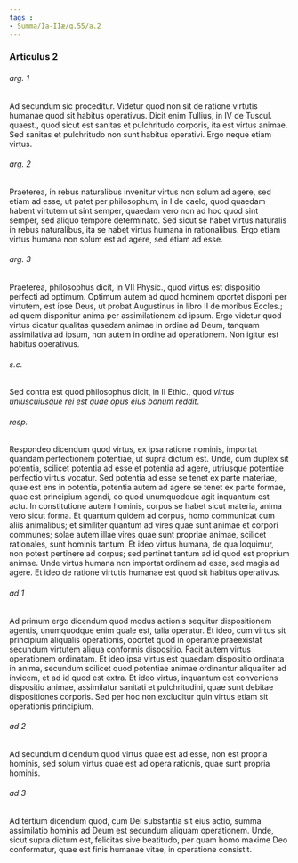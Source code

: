 ```yaml
---
tags : 
- Summa/Ia-IIæ/q.55/a.2
---
```


### Articulus 2

###### arg. 1
Ad secundum sic proceditur. Videtur quod non sit de ratione virtutis humanae quod sit habitus operativus. Dicit enim Tullius, in IV de Tuscul. quaest., quod sicut est sanitas et pulchritudo corporis, ita est virtus animae. Sed sanitas et pulchritudo non sunt habitus operativi. Ergo neque etiam virtus.

###### arg. 2
Praeterea, in rebus naturalibus invenitur virtus non solum ad agere, sed etiam ad esse, ut patet per philosophum, in I de caelo, quod quaedam habent virtutem ut sint semper, quaedam vero non ad hoc quod sint semper, sed aliquo tempore determinato. Sed sicut se habet virtus naturalis in rebus naturalibus, ita se habet virtus humana in rationalibus. Ergo etiam virtus humana non solum est ad agere, sed etiam ad esse.

###### arg. 3
Praeterea, philosophus dicit, in VII Physic., quod virtus est dispositio perfecti ad optimum. Optimum autem ad quod hominem oportet disponi per virtutem, est ipse Deus, ut probat Augustinus in libro II de moribus Eccles.; ad quem disponitur anima per assimilationem ad ipsum. Ergo videtur quod virtus dicatur qualitas quaedam animae in ordine ad Deum, tanquam assimilativa ad ipsum, non autem in ordine ad operationem. Non igitur est habitus operativus.

###### s.c.
Sed contra est quod philosophus dicit, in II Ethic., quod *virtus uniuscuiusque rei est quae opus eius bonum reddit*.

###### resp.
Respondeo dicendum quod virtus, ex ipsa ratione nominis, importat quandam perfectionem potentiae, ut supra dictum est. Unde, cum duplex sit potentia, scilicet potentia ad esse et potentia ad agere, utriusque potentiae perfectio virtus vocatur. Sed potentia ad esse se tenet ex parte materiae, quae est ens in potentia, potentia autem ad agere se tenet ex parte formae, quae est principium agendi, eo quod unumquodque agit inquantum est actu. In constitutione autem hominis, corpus se habet sicut materia, anima vero sicut forma. Et quantum quidem ad corpus, homo communicat cum aliis animalibus; et similiter quantum ad vires quae sunt animae et corpori communes; solae autem illae vires quae sunt propriae animae, scilicet rationales, sunt hominis tantum. Et ideo virtus humana, de qua loquimur, non potest pertinere ad corpus; sed pertinet tantum ad id quod est proprium animae. Unde virtus humana non importat ordinem ad esse, sed magis ad agere. Et ideo de ratione virtutis humanae est quod sit habitus operativus.

###### ad 1
Ad primum ergo dicendum quod modus actionis sequitur dispositionem agentis, unumquodque enim quale est, talia operatur. Et ideo, cum virtus sit principium aliqualis operationis, oportet quod in operante praeexistat secundum virtutem aliqua conformis dispositio. Facit autem virtus operationem ordinatam. Et ideo ipsa virtus est quaedam dispositio ordinata in anima, secundum scilicet quod potentiae animae ordinantur aliqualiter ad invicem, et ad id quod est extra. Et ideo virtus, inquantum est conveniens dispositio animae, assimilatur sanitati et pulchritudini, quae sunt debitae dispositiones corporis. Sed per hoc non excluditur quin virtus etiam sit operationis principium.

###### ad 2
Ad secundum dicendum quod virtus quae est ad esse, non est propria hominis, sed solum virtus quae est ad opera rationis, quae sunt propria hominis.

###### ad 3
Ad tertium dicendum quod, cum Dei substantia sit eius actio, summa assimilatio hominis ad Deum est secundum aliquam operationem. Unde, sicut supra dictum est, felicitas sive beatitudo, per quam homo maxime Deo conformatur, quae est finis humanae vitae, in operatione consistit.

